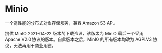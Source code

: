 # Minio 

一个高性能的分布式对象存储服务，兼容 Amazon S3 API。

提供 MinIO 2021-04-22 版本的下载资源，该版本为 MinIO 最后一个采用 Apache V2.0 协议的版本。自此版本之后，MinIO 的所有版本均改为 AGPLV3 协议，无法再用于商业用途。
